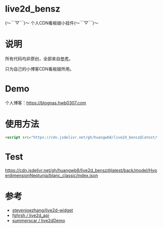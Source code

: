 # live2d_bensz
 (～￣▽￣)～ 个人CDN看板娘小挂件(～￣▽￣)～ 

# 说明

所有代码均非原创，全部来自[参考](#参考)。

只为自己的小博客CDN看板娘所用。

# Demo

个人博客：https://blognas.hwb0307.com

# 使用方法

```html
<script src="https://cdn.jsdelivr.net/gh/huangwb8/live2d_bensz@latest/front/autoload.js"></script>
```

# Test

https://cdn.jsdelivr.net/gh/huangwb8/live2d_bensz@latest/back/model/HyperdimensionNeptunia/blanc_classic/index.json

# 参考

+ [stevenjoezhang/live2d-widget](https://github.com/stevenjoezhang)
+ [fghrsh / live2d_api](https://github.com/fghrsh/live2d_api)
+ [summerscar / live2dDemo](https://github.com/summerscar/live2dDemo)